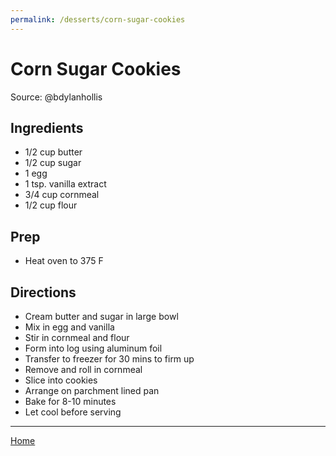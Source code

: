 ```yaml
---
permalink: /desserts/corn-sugar-cookies
---
```

# Corn Sugar Cookies

Source: @bdylanhollis

## Ingredients

- 1/2 cup butter
- 1/2 cup sugar
- 1 egg
- 1 tsp. vanilla extract
- 3/4 cup cornmeal
- 1/2 cup flour

## Prep

- Heat oven to 375 F

## Directions

- Cream butter and sugar in large bowl
- Mix in egg and vanilla
- Stir in cornmeal and flour
- Form into log using aluminum foil
- Transfer to freezer for 30 mins to firm up
- Remove and roll in cornmeal
- Slice into cookies
- Arrange on parchment lined pan
- Bake for 8-10 minutes
- Let cool before serving

---

[Home](https://thomasjbarrett82.github.io)
